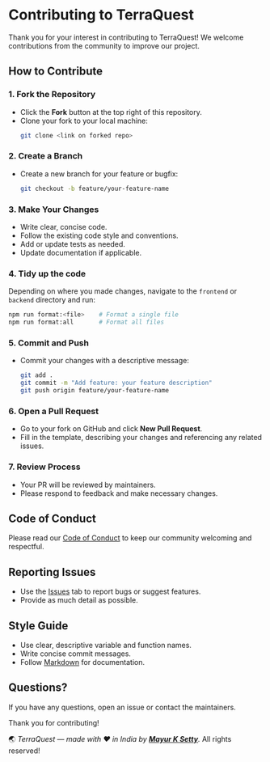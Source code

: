 # Contributing to TerraQuest

Thank you for your interest in contributing to TerraQuest! We welcome contributions from the community to improve our project.

## How to Contribute

### 1. Fork the Repository
- Click the **Fork** button at the top right of this repository.
- Clone your fork to your local machine:
    ```bash
    git clone <link on forked repo>
    ```

### 2. Create a Branch
- Create a new branch for your feature or bugfix:
    ```bash
    git checkout -b feature/your-feature-name
    ```

### 3. Make Your Changes
- Write clear, concise code.
- Follow the existing code style and conventions.
- Add or update tests as needed.
- Update documentation if applicable.

### 4. Tidy up the code
Depending on where you made changes, navigate to the `frontend` or `backend` directory and run:

```bash
npm run format:<file>    # Format a single file
npm run format:all       # Format all files
```

### 5. Commit and Push
- Commit your changes with a descriptive message:
    ```bash
    git add .
    git commit -m "Add feature: your feature description"
    git push origin feature/your-feature-name
    ```

### 6. Open a Pull Request
- Go to your fork on GitHub and click **New Pull Request**.
- Fill in the template, describing your changes and referencing any related issues.

### 7. Review Process
- Your PR will be reviewed by maintainers.
- Please respond to feedback and make necessary changes.

## Code of Conduct

Please read our [Code of Conduct](CODE_OF_CONDUCT.md) to keep our community welcoming and respectful.

## Reporting Issues

- Use the [Issues](https://github.com/MayurKSetty/S68_MayurKSetty_Capstone_TerraQuest/issues) tab to report bugs or suggest features.
- Provide as much detail as possible.

## Style Guide

- Use clear, descriptive variable and function names.
- Write concise commit messages.
- Follow [Markdown](https://www.markdownguide.org/basic-syntax/) for documentation.

## Questions?

If you have any questions, open an issue or contact the maintainers.

Thank you for contributing!

🌏 *TerraQuest — made with ❤️ in India by ***[Mayur K Setty](https://github.com/mayur-driod)***.* All rights reserved!